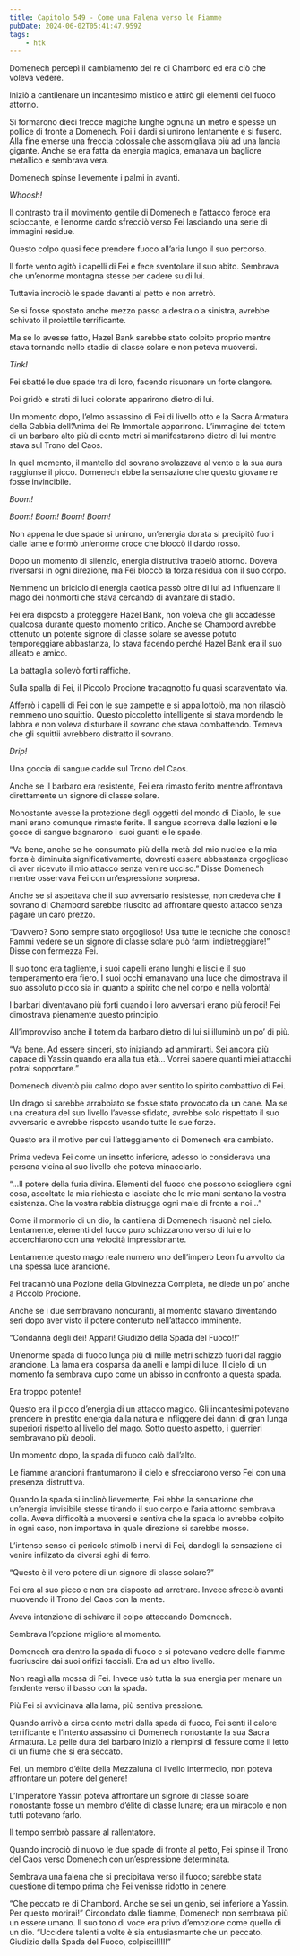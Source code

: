 ```yaml
---
title: Capitolo 549 - Come una Falena verso le Fiamme
pubDate: 2024-06-02T05:41:47.959Z
tags:
    - htk
---
```


Domenech percepì il cambiamento del re di Chambord ed era ciò che voleva vedere.

Iniziò a cantilenare un incantesimo mistico e attirò gli elementi del fuoco attorno.

Si formarono dieci frecce magiche lunghe ognuna un metro e spesse un pollice di fronte a Domenech. Poi i dardi si unirono lentamente e si fusero. Alla fine emerse una freccia colossale che assomigliava più ad una lancia gigante. Anche se era fatta da energia magica, emanava un bagliore metallico e sembrava vera.

Domenech spinse lievemente i palmi in avanti.

<em>Whoosh!</em>

Il contrasto tra il movimento gentile di Domenech e l’attacco feroce era scioccante, e l’enorme dardo sfrecciò verso Fei lasciando una serie di immagini residue.

Questo colpo quasi fece prendere fuoco all’aria lungo il suo percorso.

Il forte vento agitò i capelli di Fei e fece sventolare il suo abito. Sembrava che un’enorme montagna stesse per cadere su di lui.

Tuttavia incrociò le spade davanti al petto e non arretrò.

Se si fosse spostato anche mezzo passo a destra o a sinistra, avrebbe schivato il proiettile terrificante.

Ma se lo avesse fatto, Hazel Bank sarebbe stato colpito proprio mentre stava tornando nello stadio di classe solare e non poteva muoversi.

<em>Tink!</em>

Fei sbatté le due spade tra di loro, facendo risuonare un forte clangore.

Poi gridò e strati di luci colorate apparirono dietro di lui.

Un momento dopo, l’elmo assassino di Fei di livello otto e la Sacra Armatura della Gabbia dell’Anima del Re Immortale apparirono. L’immagine del totem di un barbaro alto più di cento metri si manifestarono dietro di lui mentre stava sul Trono del Caos.

In quel momento, il mantello del sovrano svolazzava al vento e la sua aura raggiunse il picco. Domenech ebbe la sensazione che questo giovane re fosse invincibile.

<em>Boom!

Boom! Boom! Boom! Boom!</em>

Non appena le due spade si unirono, un’energia dorata si precipitò fuori dalle lame e formò un’enorme croce che bloccò il dardo rosso.

Dopo un momento di silenzio, energia distruttiva trapelò attorno. Doveva riversarsi in ogni direzione, ma Fei bloccò la forza residua con il suo corpo.

Nemmeno un briciolo di energia caotica passò oltre di lui ad influenzare il mago dei nonmorti che stava cercando di avanzare di stadio.

Fei era disposto a proteggere Hazel Bank, non voleva che gli accadesse qualcosa durante questo momento critico. Anche se Chambord avrebbe ottenuto un potente signore di classe solare se avesse potuto temporeggiare abbastanza, lo stava facendo perché Hazel Bank era il suo alleato e amico.

La battaglia sollevò forti raffiche.

Sulla spalla di Fei, il Piccolo Procione tracagnotto fu quasi scaraventato via.

Afferrò i capelli di Fei con le sue zampette e si appallottolò, ma non rilasciò nemmeno uno squittio. Questo piccoletto intelligente si stava mordendo le labbra e non voleva disturbare il sovrano che stava combattendo. Temeva che gli squittii avrebbero distratto il sovrano.

<em>Drip!</em>

Una goccia di sangue cadde sul Trono del Caos.

Anche se il barbaro era resistente, Fei era rimasto ferito mentre affrontava direttamente un signore di classe solare.

Nonostante avesse la protezione degli oggetti del mondo di Diablo, le sue mani erano comunque rimaste ferite. Il sangue scorreva dalle lezioni e le gocce di sangue bagnarono i suoi guanti e le spade.

“Va bene, anche se ho consumato più della metà del mio nucleo e la mia forza è diminuita significativamente, dovresti essere abbastanza orgoglioso di aver ricevuto il mio attacco senza venire ucciso.” Disse Domenech mentre osservava Fei con un’espressione sorpresa.

Anche se si aspettava che il suo avversario resistesse, non credeva che il sovrano di Chambord sarebbe riuscito ad affrontare questo attacco senza pagare un caro prezzo.

“Davvero? Sono sempre stato orgoglioso! Usa tutte le tecniche che conosci! Fammi vedere se un signore di classe solare può farmi indietreggiare!” Disse con fermezza Fei.

Il suo tono era tagliente, i suoi capelli erano lunghi e lisci e il suo temperamento era fiero. I suoi occhi emanavano una luce che dimostrava il suo assoluto picco sia in quanto a spirito che nel corpo e nella volontà!

I barbari diventavano più forti quando i loro avversari erano più feroci! Fei dimostrava pienamente questo principio.

All’improvviso anche il totem da barbaro dietro di lui si illuminò un po’ di più.

“Va bene. Ad essere sinceri, sto iniziando ad ammirarti. Sei ancora più capace di Yassin quando era alla tua età… Vorrei sapere quanti miei attacchi potrai sopportare.”

Domenech diventò più calmo dopo aver sentito lo spirito combattivo di Fei.

Un drago si sarebbe arrabbiato se fosse stato provocato da un cane. Ma se una creatura del suo livello l’avesse sfidato, avrebbe solo rispettato il suo avversario e avrebbe risposto usando tutte le sue forze.

Questo era il motivo per cui l’atteggiamento di Domenech era cambiato.

Prima vedeva Fei come un insetto inferiore, adesso lo considerava una persona vicina al suo livello che poteva minacciarlo.

“...Il potere della furia divina. Elementi del fuoco che possono sciogliere ogni cosa, ascoltate la mia richiesta e lasciate che le mie mani sentano la vostra esistenza. Che la vostra rabbia distrugga ogni male di fronte a noi…”

Come il mormorio di un dio, la cantilena di Domenech risuonò nel cielo. Lentamente, elementi del fuoco puro schizzarono verso di lui e lo accerchiarono con una velocità impressionante.

Lentamente questo mago reale numero uno dell’impero Leon fu avvolto da una spessa luce arancione.

Fei tracannò una Pozione della Giovinezza Completa, ne diede un po’ anche a Piccolo Procione.

Anche se i due sembravano noncuranti, al momento stavano diventando seri dopo aver visto il potere contenuto nell’attacco imminente.

“Condanna degli dei! Appari! Giudizio della Spada del Fuoco!!”

Un’enorme spada di fuoco lunga più di mille metri schizzò fuori dal raggio arancione. La lama era cosparsa da anelli e lampi di luce. Il cielo di un momento fa sembrava cupo come un abisso in confronto a questa spada.

Era troppo potente!

Questo era il picco d’energia di un attacco magico. Gli incantesimi potevano prendere in prestito energia dalla natura e infliggere dei danni di gran lunga superiori rispetto al livello del mago. Sotto questo aspetto, i guerrieri sembravano più deboli.

Un momento dopo, la spada di fuoco calò dall’alto.

Le fiamme arancioni frantumarono il cielo e sfrecciarono verso Fei con una presenza distruttiva.

Quando la spada si inclinò lievemente, Fei ebbe la sensazione che un’energia invisibile stesse tirando il suo corpo e l’aria attorno sembrava colla. Aveva difficoltà a muoversi e sentiva che la spada lo avrebbe colpito in ogni caso, non importava in quale direzione si sarebbe mosso.

L’intenso senso di pericolo stimolò i nervi di Fei, dandogli la sensazione di venire infilzato da diversi aghi di ferro.

“Questo è il vero potere di un signore di classe solare?”

Fei era al suo picco e non era disposto ad arretrare. Invece sfrecciò avanti muovendo il Trono del Caos con la mente.

Aveva intenzione di schivare il colpo attaccando Domenech.

Sembrava l’opzione migliore al momento.

Domenech era dentro la spada di fuoco e si potevano vedere delle fiamme fuoriuscire dai suoi orifizi facciali. Era ad un altro livello.

Non reagì alla mossa di Fei. Invece usò tutta la sua energia per menare un fendente verso il basso con la spada.

Più Fei si avvicinava alla lama, più sentiva pressione.

Quando arrivò a circa cento metri dalla spada di fuoco, Fei sentì il calore terrificante e l’intento assassino di Domenech nonostante la sua Sacra Armatura. La pelle dura del barbaro iniziò a riempirsi di fessure come il letto di un fiume che si era seccato.

Fei, un membro d’élite della Mezzaluna di livello intermedio, non poteva affrontare un potere del genere!

L’Imperatore Yassin poteva affrontare un signore di classe solare nonostante fosse un membro d’élite di classe lunare; era un miracolo e non tutti potevano farlo.

Il tempo sembrò passare al rallentatore.

Quando incrociò di nuovo le due spade di fronte al petto, Fei spinse il Trono del Caos verso Domenech con un’espressione determinata.

Sembrava una falena che si precipitava verso il fuoco; sarebbe stata questione di tempo prima che Fei venisse ridotto in cenere.

“Che peccato re di Chambord. Anche se sei un genio, sei inferiore a Yassin. Per questo morirai!” Circondato dalle fiamme, Domenech non sembrava più un essere umano. Il suo tono di voce era privo d’emozione come quello di un dio. “Uccidere talenti a volte è sia entusiasmante che un peccato. Giudizio della Spada del Fuoco, colpisci!!!!!”



